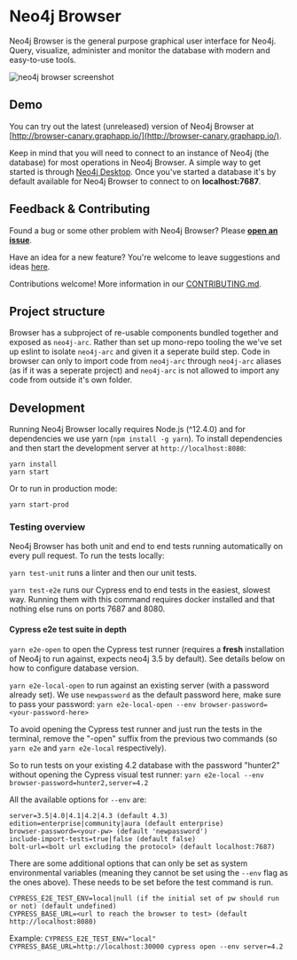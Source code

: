 # Neo4j Browser

Neo4j Browser is the general purpose graphical user interface for Neo4j. Query, visualize, administer and monitor the database with modern and easy-to-use tools.

![neo4j browser screenshot](./.github/neo4j-browser-screenshot.png)

## Demo

You can try out the latest (unreleased) version of Neo4j Browser at [http://browser-canary.graphapp.io/](http://browser-canary.graphapp.io/).

Keep in mind that you will need to connect to an instance of Neo4j (the database) for most operations in Neo4j Browser. A simple way to get started is through [Neo4j Desktop](https://neo4j.com/download/). Once you've started a database it's by default available for Neo4j Browser to connect to on **localhost:7687**.

## Feedback & Contributing

Found a bug or some other problem with Neo4j Browser? Please [**open an issue**](https://github.com/neo4j/neo4j-browser/issues).

Have an idea for a new feature? You're welcome to leave suggestions and ideas [here](https://neo4j-browser.canny.io/feature-requests).

Contributions welcome! More information in our [CONTRIBUTING.md](CONTRIBUTING.md).

## Project structure

Browser has a subproject of re-usable components bundled together and exposed as `neo4j-arc`. Rather than set up mono-repo tooling the we've set up eslint to isolate `neo4j-arc` and given it a seperate build step. Code in browser can only to import code from `neo4j-arc` through `neo4j-arc` aliases (as if it was a seperate project) and `neo4j-arc` is not allowed to import any code from outside it's own folder.

## Development

Running Neo4j Browser locally requires Node.js (^12.4.0) and for dependencies we use yarn (`npm install -g yarn`).
To install dependencies and then start the development server at `http://localhost:8080`:

```shell
yarn install
yarn start
```

Or to run in production mode:

```shell
yarn start-prod
```

### Testing overview

Neo4j Browser has both unit and end to end tests running automatically on every pull request. To run the tests locally:

`yarn test-unit` runs a linter and then our unit tests.

`yarn test-e2e` runs our Cypress end to end tests in the easiest, slowest way. Running them with this command requires docker installed and that nothing else runs on ports 7687 and 8080.

#### Cypress e2e test suite in depth

`yarn e2e-open` to open the Cypress test runner (requires a **fresh** installation of Neo4j to run against, expects neo4j 3.5 by default). See details below on how to configure database version.

`yarn e2e-local-open` to run against an existing server (with a password already set). We use `newpassword` as the default password here, make sure to pass your password:
`yarn e2e-local-open --env browser-password=<your-password-here>`

To avoid opening the Cypress test runner and just run the tests in the terminal, remove the "-open" suffix from the previous two commands (so `yarn e2e` and `yarn e2e-local` respectively).

So to run tests on your existing 4.2 database with the password "hunter2" without opening the Cypress visual test runner:
`yarn e2e-local --env browser-password=hunter2,server=4.2`

All the available options for `--env` are:

```
server=3.5|4.0|4.1|4.2|4.3 (default 4.3)
edition=enterprise|community|aura (default enterprise)
browser-password=<your-pw> (default 'newpassword')
include-import-tests=true|false (default false)
bolt-url=<bolt url excluding the protocol> (default localhost:7687)
```

There are some additional options that can only be set as system environmental variables (meaning they cannot be set using the `--env` flag as the ones above).
These needs to be set before the test command is run.

```
CYPRESS_E2E_TEST_ENV=local|null (if the initial set of pw should run or not) (default undefined)
CYPRESS_BASE_URL=<url to reach the browser to test> (default http://localhost:8080)
```

Example: `CYPRESS_E2E_TEST_ENV="local" CYPRESS_BASE_URL=http://localhost:30000 cypress open --env server=4.2`
